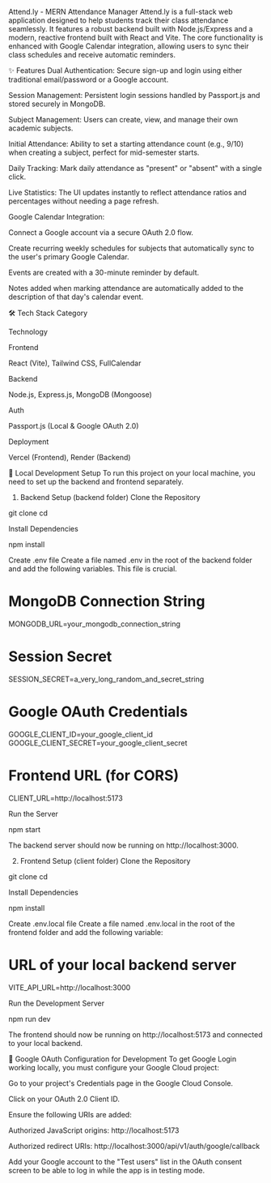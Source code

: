 Attend.ly - MERN Attendance Manager
Attend.ly is a full-stack web application designed to help students track their class attendance seamlessly. It features a robust backend built with Node.js/Express and a modern, reactive frontend built with React and Vite. The core functionality is enhanced with Google Calendar integration, allowing users to sync their class schedules and receive automatic reminders.

✨ Features
Dual Authentication: Secure sign-up and login using either traditional email/password or a Google account.

Session Management: Persistent login sessions handled by Passport.js and stored securely in MongoDB.

Subject Management: Users can create, view, and manage their own academic subjects.

Initial Attendance: Ability to set a starting attendance count (e.g., 9/10) when creating a subject, perfect for mid-semester starts.

Daily Tracking: Mark daily attendance as "present" or "absent" with a single click.

Live Statistics: The UI updates instantly to reflect attendance ratios and percentages without needing a page refresh.

Google Calendar Integration:

Connect a Google account via a secure OAuth 2.0 flow.

Create recurring weekly schedules for subjects that automatically sync to the user's primary Google Calendar.

Events are created with a 30-minute reminder by default.

Notes added when marking attendance are automatically added to the description of that day's calendar event.

🛠️ Tech Stack
Category

Technology

Frontend

React (Vite), Tailwind CSS, FullCalendar

Backend

Node.js, Express.js, MongoDB (Mongoose)

Auth

Passport.js (Local & Google OAuth 2.0)

Deployment

Vercel (Frontend), Render (Backend)

🚀 Local Development Setup
To run this project on your local machine, you need to set up the backend and frontend separately.

1. Backend Setup (backend folder)
   Clone the Repository

git clone <your-backend-repo-url>
cd <backend-folder-name>

Install Dependencies

npm install

Create .env file
Create a file named .env in the root of the backend folder and add the following variables. This file is crucial.

# MongoDB Connection String

MONGODB_URL=your_mongodb_connection_string

# Session Secret

SESSION_SECRET=a_very_long_random_and_secret_string

# Google OAuth Credentials

GOOGLE_CLIENT_ID=your_google_client_id
GOOGLE_CLIENT_SECRET=your_google_client_secret

# Frontend URL (for CORS)

CLIENT_URL=http://localhost:5173

Run the Server

npm start

The backend server should now be running on http://localhost:3000.

2. Frontend Setup (client folder)
   Clone the Repository

git clone <your-frontend-repo-url>
cd <frontend-folder-name>

Install Dependencies

npm install

Create .env.local file
Create a file named .env.local in the root of the frontend folder and add the following variable:

# URL of your local backend server

VITE_API_URL=http://localhost:3000

Run the Development Server

npm run dev

The frontend should now be running on http://localhost:5173 and connected to your local backend.

🔑 Google OAuth Configuration for Development
To get Google Login working locally, you must configure your Google Cloud project:

Go to your project's Credentials page in the Google Cloud Console.

Click on your OAuth 2.0 Client ID.

Ensure the following URIs are added:

Authorized JavaScript origins: http://localhost:5173

Authorized redirect URIs: http://localhost:3000/api/v1/auth/google/callback

Add your Google account to the "Test users" list in the OAuth consent screen to be able to log in while the app is in testing mode.
